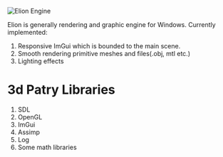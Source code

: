 ![Elion Engine](https://user-images.githubusercontent.com/39967483/120906370-90e53580-c661-11eb-8dec-b90118dd6193.png)



Elion is generally rendering and graphic engine for Windows. 
Currently implemented:
1. Responsive ImGui which is bounded to the main scene.
2. Smooth rendering primitive meshes and files(.obj, mtl etc.)
3. Lighting effects

# 3d Patry Libraries
1. SDL
2. OpenGL
3. ImGui
4. Assimp
5. Log
6. Some math libraries
